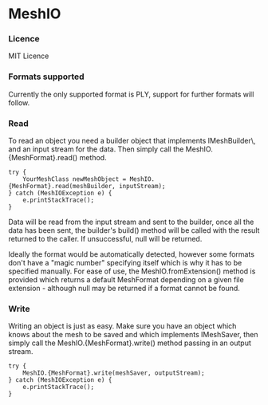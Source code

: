 # MeshIO
<h3>Licence</h3>
MIT Licence

<h3>Formats supported</h3>
Currently the only supported format is PLY, support for further formats will follow.


<h3>Read</h3>
To read an object you need a builder object that implements IMeshBuilder\<YourMeshClass\>, and an input stream for the data. Then simply call the MeshIO.{MeshFormat}.read() method.

    try {
        YourMeshClass newMeshObject = MeshIO.{MeshFormat}.read(meshBuilder, inputStream);
    } catch (MeshIOException e) {
        e.printStackTrace();
    }

Data will be read from the input stream and sent to the builder, once all the data has been sent, the builder's build() method will be called with the result returned to the caller. If unsuccessful, null will be returned.

Ideally the format would be automatically detected, however some formats don't have a "magic number" specifying itself which is why it has to be specified manually. For ease of use, the MeshIO.fromExtension() method is provided which returns a default MeshFormat depending on a given file extension - although null may be returned if a format cannot be found.

<h3>Write</h3>
Writing an object is just as easy. Make sure you have an object which knows about the mesh to be saved and which implements IMeshSaver, then simply call the MeshIO.{MeshFormat}.write() method passing in an output stream.

    try {
        MeshIO.{MeshFormat}.write(meshSaver, outputStream);
    } catch (MeshIOException e) {
        e.printStackTrace();
    }
